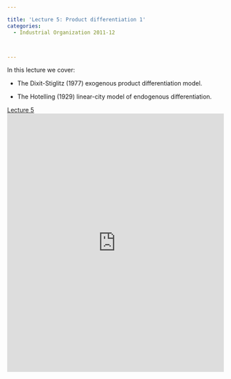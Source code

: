 ```yaml
---

title: 'Lecture 5: Product differentiation 1'
categories:
  - Industrial Organization 2011-12



---
```

In this lecture we cover:




  * The Dixit-Stiglitz (1977) exogenous product differentiation model.

  * The Hotelling (1929) linear-city model of endogenous differentiation.


<a title="View Lecture 5 on Scribd" href="https://www.scribd.com/doc/71692059/Lecture-5" >Lecture 5</a><iframe src="https://www.scribd.com/embeds/71692059/content?start_page=1&view_mode=slideshow&access_key=key-29u9dgwxcqy1xqh11qx2" data-auto-height="true" data-aspect-ratio="1.33333333333333" scrolling="no" width="100%" height="600" frameborder="0"></iframe>